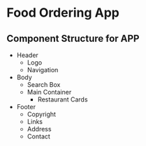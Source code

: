# Food Ordering App

## Component Structure for APP

- Header
  - Logo
  - Navigation
- Body
  - Search Box
  - Main Container
    - Restaurant Cards
- Footer
  - Copyright
  - Links
  - Address
  - Contact

